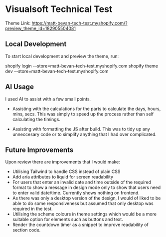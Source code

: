 # Visualsoft Technical Test
Theme Link: https://matt-bevan-tech-test.myshopify.com/?preview_theme_id=182905504081

## Local Development
To start local development and preview the theme, run:

shopify login --store=matt-bevan-tech-test.myshopify.com
shopify theme dev --store=matt-bevan-tech-test.myshopify.com

## AI Usage
I used AI to assist with a few small points. 

- Assisting with the calculations for the parts to calculate the days, hours, mins, secs. This was simply to speed up the process rather than self calculating the timings. 

- Assisting with formatting the JS after build. This was to tidy up any unneccesary code or to simplify anything that I had over complicated. 

## Future Improvements 
Upon review there are improvements that I would make:

- Utilising Tailwind to handle CSS instead of plain CSS
- Add aria attributes to liquid for screen readability
- For users that enter an invalid date and time outside of the required format to show a message in design mode only to show that users need to enter valid date/time. Currently shows nothing on frontend.
- As there was only a desktop version of the design, I would of liked to be able to do some responsiveness but assumed that only desktop was required in the test. 
- Utilising the scheme colours in theme settings which would be a more suitable option for elements such as buttons and text.
- Render the countdown timer as a snippet to improve readability of section code. 